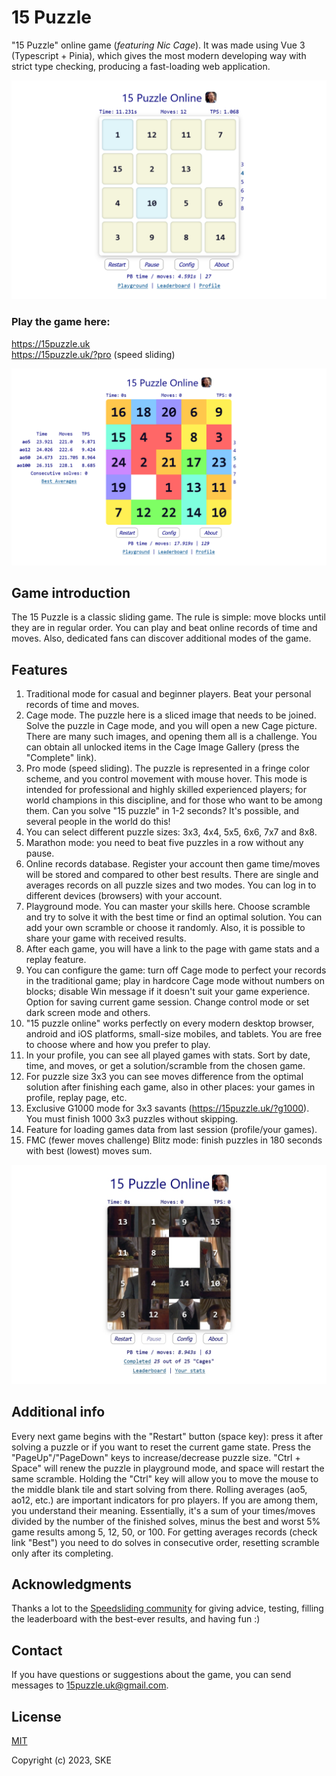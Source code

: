 # 15 Puzzle

"15 Puzzle" online game (_featuring Nic Cage_). It was made using Vue 3 (Typescript + Pinia), which gives the most modern developing way with strict type checking, producing a fast-loading web application.

![15 Puzzle image](public/mode1.png)

### Play the game here:

https://15puzzle.uk \
https://15puzzle.uk/?pro (speed sliding)

![Pro mode](public/mode3.png)

## Game introduction

The 15 Puzzle is a classic sliding game. The rule is simple: move blocks until they are in regular order.
You can play and beat online records of time and moves. Also, dedicated fans can discover additional modes of the game.

## Features

1. Traditional mode for casual and beginner players. Beat your personal records of time and moves.
2. Cage mode. The puzzle here is a sliced image that needs to be joined. Solve the puzzle in Cage mode, and you will open a new Cage picture. There are many such images, and opening them all is a challenge. You can obtain all unlocked items in the Cage Image Gallery (press the "Complete" link).
3. Pro mode (speed sliding). The puzzle is represented in a fringe color scheme, and you control movement with mouse hover. This mode is intended for professional and highly skilled experienced players; for world champions in this discipline, and for those who want to be among them. Can you solve "15 puzzle" in 1-2 seconds? It's possible, and several people in the world do this!
4. You can select different puzzle sizes: 3x3, 4x4, 5x5, 6x6, 7x7 and 8x8.
5. Marathon mode: you need to beat five puzzles in a row without any pause.
6. Online records database. Register your account then game time/moves will be stored and compared to other best results. There are single and averages records on all puzzle sizes and two modes. You can log in to different devices (browsers) with your account.
7. Playground mode. You can master your skills here. Choose scramble and try to solve it with the best time or find an optimal solution. You can add your own scramble or choose it randomly. Also, it is possible to share your game with received results.
8. After each game, you will have a link to the page with game stats and a replay feature.
9. You can configure the game: turn off Cage mode to perfect your records in the traditional game; play in hardcore Cage mode without numbers on blocks; disable Win message if it doesn't suit your game experience. Option for saving current game session. Change control mode or set dark screen mode and others.
10. "15 puzzle online" works perfectly on every modern desktop browser, android and iOS platforms, small-size mobiles, and tablets. You are free to choose where and how you prefer to play.
11. In your profile, you can see all played games with stats. Sort by date, time, and moves, or get a solution/scramble from the chosen game.
12. For puzzle size 3x3 you can see moves difference from the optimal solution after finishing each game, also in other places: your games in profile, replay page, etc.
13. Exclusive G1000 mode for 3x3 savants (https://15puzzle.uk/?g1000). You must finish 1000 3x3 puzzles without skipping.
14. Feature for loading games data from last session (profile/your games).
15. FMC (fewer moves challenge) Blitz mode: finish puzzles in 180 seconds with best (lowest) moves sum.

![Cage mode](public/mode2.jpg)

## Additional info

Every next game begins with the "Restart" button (space key): press it after solving a puzzle or if you want to reset the current game state.
Press the "PageUp"/"PageDown" keys to increase/decrease puzzle size. "Ctrl + Space" will renew the puzzle in playground mode, and space will restart the same scramble. Holding the "Ctrl" key will allow you to move the mouse to the middle blank tile and start solving from there. Rolling averages (ao5, ao12, etc.) are important indicators for pro players. If you are among them, you understand their meaning. Essentially, it's a sum of your times/moves divided by the number of the finished solves, minus the best and worst 5% game results among 5, 12, 50, or 100. For getting averages records (check link "Best") you need to do solves in consecutive order, resetting scramble only after its completing.

## Acknowledgments

Thanks a lot to the [Speedsliding community](https://discord.com/channels/800441014611214337) for giving advice, testing, filling the leaderboard with the best-ever results, and having fun :)

## Contact

If you have questions or suggestions about the game, you can send messages to 15puzzle.uk@gmail.com.

## License

[MIT](https://opensource.org/licenses/MIT)

Copyright (c) 2023, SKE
